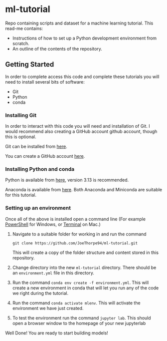 # ml-tutorial
Repo containing scripts and dataset for a machine learning tutorial. This read-me contains:
+ Instructions of how to set up a Python development environment from scratch.
+ An outline of the contents of the repository.

## Getting Started
In order to complete access this code and complete these tutorials you will need to install several bits of software:
+ Git
+ Python
+ conda

### Installing Git
In order to interact with this code you will need and installation of Git. I would recommend also creating a GitHub account github account, though this is optional.

Git can be installed from [here](https://git-scm.com/downloads).

You can create a GitHub account [here](https://github.com/signup).

### Installing Python and conda
Python is available from [here](https://www.python.org/downloads/), version 3.13 is recommended.

Anaconda is available from [here](https://docs.conda.io/projects/conda/en/latest/user-guide/install/index.html). Both Anaconda and Miniconda are suitable for this tutorial.

### Setting up an environment
Once all of the above is installed open a command line (For example [PowerShell](https://docs.conda.io/projects/conda/en/latest/user-guide/tasks/manage-environments.html#creating-an-environment-from-an-environment-yml-file) for Windows, or  [Terminal](https://support.apple.com/en-gb/guide/terminal/apdb66b5242-0d18-49fc-9c47-a2498b7c91d5/mac) on Mac.)

1. Navigate to a suitable folder for working in and run the command  

   ```git clone https://github.com/JoeThorpe94/ml-tutorial.git```  

    This will create a copy of the folder structure and content stored in this repository.  

2. Change directory into the new ```ml-tutorial``` directory. There should be an ```environment.yml``` file in this directory.

3. Run the command ```conda env create -f environment.yml```. This will create a new environment in conda that will let you run any of the code we right during the tutorial.

4. Run the command ```conda activate mlenv```. This will activate the environment we have just created.

5. To test the environment run the command ```jupyter lab```. This should open a browser window to the homepage of your new jupyterlab

Well Done! You are ready to start building models!
